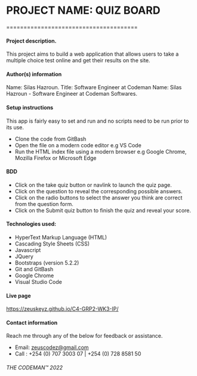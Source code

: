 # PROJECT NAME: QUIZ BOARD #
======================================
#### Project description. ####
This project aims to build a web application that allows users to take a multiple choice test online and get their results on the site.

#### Author(s) information ####
Name: Silas Hazroun.
Title: Software Engineer at Codeman
Name: Silas Hazroun - Software Engineer at Codeman Softwares.

#### Setup instructions ####
This app is fairly easy to set and run and no scripts need to be run prior to its use.
- Clone the code from GitBash
- Open the file on a modern code editor e.g VS Code
- Run the HTML index file using a modern browser e.g Google Chrome, Mozilla Firefox or Microsoft Edge
  
#### BDD ####
- Click on the take quiz button or navlink to launch the quiz page.
- Click on the question to reveal the corresponding possible answers.
- Click on the radio buttons to select the answer you think are correct from the question form.
- Click on the Submit quiz button to finish the quiz and reveal your score.
  
#### Technologies used: ####
- HyperText Markup Language (HTML)
- Cascading Style Sheets (CSS)
- Javascript
- JQuery
- Bootstraps (version 5.2.2)
- Git and GitBash
- Google Chrome
- Visual Studio Code
  
#### Live page ####
https://zeuskeyz.github.io/C4-GRP2-WK3-IP/

#### Contact information ####
Reach me through any of the below for feedback or assistance.
- Email: zeuscodez@gmail.com
- Call : +254 (0) 707 3003 07 | +254 (0) 728 8581 50

###### THE CODEMAN™ 2022 ######